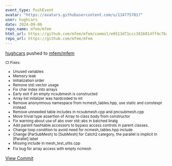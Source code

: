 ```yaml
---
event_type: PushEvent
avatar: "https://avatars.githubusercontent.com/u/114775781?"
user: hughcars
date: 2024-09-06
repo_name: mfem/mfem
html_url: https://github.com/mfem/mfem/commit/e0513d71ccc3816014ff4c76a4b31aa279891d5d
repo_url: https://github.com/mfem/mfem
---
```


<a href='https://github.com/hughcars' target='_blank'>hughcars</a> pushed to <a href='https://github.com/mfem/mfem' target='_blank'>mfem/mfem</a>

<small>CI Fixes:

- Unused variables
- Memory leak
- Initialization order
- Remove std::vector usage
- Fix char index into arrays
- Early exit if an empty ncsubmesh is constructed
- Array list initalizer was hardcoded to int
- Remove anonynmous namespace from ncmesh_tables.hpp, use static and
  constexpr instead
- Remove unneeded table includes in ncsubmesh.cpp and pncsubmesh.cpp
- Move trivial type assertion of Array to class body from constructor
- Fix warning about use of abs over std::abs in batched linalg
- Add parent hashtable accessors to bypass access controls in parent
  classes.
- Change loop condition to avoid need for ncmesh_tables.hpp include
- Change [ParSubMesh] to [SubMesh] for Catch2 category, the parallel
  is implicit in [Parallel] label
- Missing include in mesh_test_utils.cpp
- Fix bug for array access with empty ncmesh</small>

<a href='https://github.com/mfem/mfem/commit/e0513d71ccc3816014ff4c76a4b31aa279891d5d' target='_blank'>View Commit</a>
